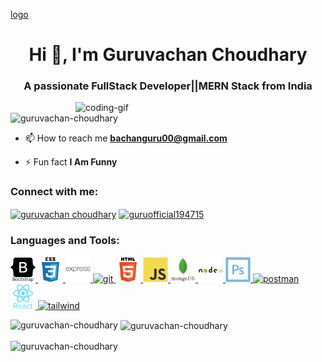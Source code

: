 [logo](https://www.bing.com/images/search?view=detailV2&ccid=%2bnZaDmOb&id=9B3560E2D90CC0E6DE5C8921C6D08BEDA19C14C6&thid=OIP.-nZaDmOblgfLQ6rfINLslQHaE8&mediaurl=https%3a%2f%2fwallpapertag.com%2fwallpaper%2fmiddle%2f1%2f6%2ff%2f405872-vertical-coding-wallpaper-1920x1200-1080p.jpg&exph=550&expw=825&q=+coding+images+with+dark+bg+3d&simid=608013382209328293&FORM=IRPRST&ck=3A8FE9AC2DD74F7D30E01602A7E43D74&selectedIndex=116)
<h1 align="center">Hi 👋, I'm Guruvachan Choudhary</h1>
<h3 align="center">A passionate FullStack Developer||MERN Stack from India</h3>

<img src="https://th.bing.com/th/id/OIP.hQR3_tCL_phZgIK80wnOcAHaFj?w=268&h=201&c=7&r=0&o=5&dpr=1.3&pid=1.7" align="right" width="400" alt="coding-gif">

<p align="left"> <img src="https://komarev.com/ghpvc/?username=guruvachan-choudhary&label=Profile%20views&color=0e75b6&style=flat" alt="guruvachan-choudhary" /> </p>

- 📫 How to reach me **bachanguru00@gmail.com**

- ⚡ Fun fact **I Am Funny**

<h3 align="left">Connect with me:</h3>
<p align="left">
<a href="https://linkedin.com/in/guruvachan choudhary" target="blank"><img align="center" src="https://raw.githubusercontent.com/rahuldkjain/github-profile-readme-generator/master/src/images/icons/Social/linked-in-alt.svg" alt="guruvachan choudhary" height="30" width="40" /></a>
<a href="https://instagram.com/guruofficial194715" target="blank"><img align="center" src="https://raw.githubusercontent.com/rahuldkjain/github-profile-readme-generator/master/src/images/icons/Social/instagram.svg" alt="guruofficial194715" height="30" width="40" /></a>
</p>

<h3 align="left">Languages and Tools:</h3>
<p align="left"> <a href="https://getbootstrap.com" target="_blank" rel="noreferrer"> <img src="https://raw.githubusercontent.com/devicons/devicon/master/icons/bootstrap/bootstrap-plain-wordmark.svg" alt="bootstrap" width="40" height="40"/> </a> <a href="https://www.w3schools.com/css/" target="_blank" rel="noreferrer"> <img src="https://raw.githubusercontent.com/devicons/devicon/master/icons/css3/css3-original-wordmark.svg" alt="css3" width="40" height="40"/> </a> <a href="https://expressjs.com" target="_blank" rel="noreferrer"> <img src="https://raw.githubusercontent.com/devicons/devicon/master/icons/express/express-original-wordmark.svg" alt="express" width="40" height="40"/> </a> <a href="https://git-scm.com/" target="_blank" rel="noreferrer"> <img src="https://www.vectorlogo.zone/logos/git-scm/git-scm-icon.svg" alt="git" width="40" height="40"/> </a> <a href="https://www.w3.org/html/" target="_blank" rel="noreferrer"> <img src="https://raw.githubusercontent.com/devicons/devicon/master/icons/html5/html5-original-wordmark.svg" alt="html5" width="40" height="40"/> </a> <a href="https://developer.mozilla.org/en-US/docs/Web/JavaScript" target="_blank" rel="noreferrer"> <img src="https://raw.githubusercontent.com/devicons/devicon/master/icons/javascript/javascript-original.svg" alt="javascript" width="40" height="40"/> </a> <a href="https://www.mongodb.com/" target="_blank" rel="noreferrer"> <img src="https://raw.githubusercontent.com/devicons/devicon/master/icons/mongodb/mongodb-original-wordmark.svg" alt="mongodb" width="40" height="40"/> </a> <a href="https://nodejs.org" target="_blank" rel="noreferrer"> <img src="https://raw.githubusercontent.com/devicons/devicon/master/icons/nodejs/nodejs-original-wordmark.svg" alt="nodejs" width="40" height="40"/> </a> <a href="https://www.photoshop.com/en" target="_blank" rel="noreferrer"> <img src="https://raw.githubusercontent.com/devicons/devicon/master/icons/photoshop/photoshop-line.svg" alt="photoshop" width="40" height="40"/> </a> <a href="https://postman.com" target="_blank" rel="noreferrer"> <img src="https://www.vectorlogo.zone/logos/getpostman/getpostman-icon.svg" alt="postman" width="40" height="40"/> </a> <a href="https://reactjs.org/" target="_blank" rel="noreferrer"> <img src="https://raw.githubusercontent.com/devicons/devicon/master/icons/react/react-original-wordmark.svg" alt="react" width="40" height="40"/> </a> <a href="https://tailwindcss.com/" target="_blank" rel="noreferrer"> <img src="https://www.vectorlogo.zone/logos/tailwindcss/tailwindcss-icon.svg" alt="tailwind" width="40" height="40"/> </a> </p>

<p><img align="left" src="https://github-readme-stats.vercel.app/api/top-langs?username=guruvachan-choudhary&show_icons=true&locale=en&layout=compact" alt="guruvachan-choudhary" /></p>

<p>&nbsp;<img align="center" src="https://github-readme-stats.vercel.app/api?username=guruvachan-choudhary&show_icons=true&locale=en" alt="guruvachan-choudhary" /></p>

<p><img align="center" src="https://github-readme-streak-stats.herokuapp.com/?user=guruvachan-choudhary&" alt="guruvachan-choudhary" /></p>

